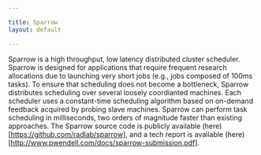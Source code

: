 ```yaml
---

title: Sparrow
layout: default

---
```

Sparrow is a high throughput, low latency distributed cluster scheduler. Sparrow is designed for applications that require frequent research allocations due to launching very short jobs (e.g., jobs composed of 100ms tasks).  To ensure that scheduling does not become a bottleneck, Sparrow distributes scheduling over several loosely coordianted machines. Each scheduler uses a constant-time scheduling algorithm based on on-demand feedback acquired by probing slave machines. Sparrow can perform task scheduling in milliseconds, two orders of magnitude faster than existing approaches. The Sparrow source code is publicly available (here)[https://github.com/radlab/sparrow], and a tech report is available (here)[http://www.pwendell.com/docs/sparrow-submission.pdf].

